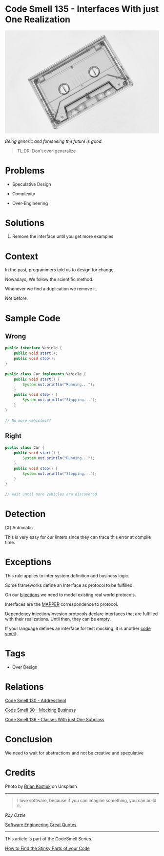 # Code Smell 135 - Interfaces With just One Realization

![Code Smell 135 - Interfaces With just One Realization](Code%20Smell%20135%20-%20Interfaces%20With%20just%20One%20Realization.jpg)

*Being generic and foreseeing the future is good.*

> TL;DR: Don't over-generalize

# Problems

- Speculative Design

- Complexity

- Over-Engineering

# Solutions

1. Remove the interface until you get more examples

# Context

In the past, programmers told us to design for change. 

Nowadays, We follow the scientific method. 

Whenever we find a duplication we remove it. 

Not before.

# Sample Code

## Wrong

[Gist Url]: # (https://gist.github.com/mcsee/e86499e8b367ce0d5524c347ed821cda)
```java
public interface Vehicle {
    public void start();
    public void stop();
}

public class Car implements Vehicle {
    public void start() {
        System.out.println("Running...");
    }
    public void stop() {
        System.out.println("Stopping...");
    }
}

// No more vehicles??
```

## Right

[Gist Url]: # (https://gist.github.com/mcsee/c7c06a683be5fe72d481840c2720e0d5)
```java
public class Car {
    public void start() {
        System.out.println("Running...");
    }
    public void stop() {
        System.out.println("Stopping...");
    }
}

// Wait until more vehicles are discovered
```

# Detection

[X] Automatic 

This is very easy for our linters since they can trace this error at compile time.

# Exceptions

This rule applies to inter system definition and business logic.

Some frameworks define an Interface as protocol to be fulfilled.

On our [bijections](https://github.com/mcsee/Software-Design-Articles/tree/main/Articles/Theory/The%20One%20and%20Only%20Software%20Design%20Principle/readme.md) we need to model existing real world protocols.

Interfaces are the [MAPPER](https://github.com/mcsee/Software-Design-Articles/tree/main/Articles/Theory/What%20is%20(wrong%20with)%20software/readme.md) correspondence to protocol.

Dependency injection/Invesion protocols declare interfaces that are fulfilled with their realizations. Until then, they can be empty.

If your language defines an interface for test mocking, it is another [code smell](https://github.com/mcsee/Software-Design-Articles/tree/main/Articles/Code%20Smells/Code%20Smell%2030%20-%20Mocking%20Business/readme.md).

# Tags

- Over Design

# Relations

[Code Smell 130 - AddressImpl](https://github.com/mcsee/Software-Design-Articles/tree/main/Articles/Code%20Smells/Code%20Smell%20130%20-%20AddressImpl/readme.md)

[Code Smell 30 - Mocking Business](https://github.com/mcsee/Software-Design-Articles/tree/main/Articles/Code%20Smells/Code%20Smell%2030%20-%20Mocking%20Business/readme.md)

[Code Smell 136 - Classes With just One Subclass](https://github.com/mcsee/Software-Design-Articles/tree/main/Articles/Code%20Smells/Code%20Smell%20136%20-%20Classes%20With%20just%20One%20Subclass/readme.md)

# Conclusion

We need to wait for abstractions and not be creative and speculative

# Credits

Photo by [Brian Kostiuk](https://unsplash.com/photos/WZ43jnCeWOs#:~:text=Photo%20by%20Brian%20Kostiuk%20on%20Unsplash) on Unsplash

* * *

> I love software, because if you can imagine something, you can build it.

_Ray Ozzie_
 
[Software Engineering Great Quotes](https://github.com/mcsee/Software-Design-Articles/tree/main/Articles/Quotes/Software%20Engineering%20Great%20Quotes/readme.md)

* * *

This article is part of the CodeSmell Series.

[How to Find the Stinky Parts of your Code](https://github.com/mcsee/Software-Design-Articles/tree/main/Articles/Code%20Smells/How%20to%20Find%20the%20Stinky%20parts%20of%20your%20Code/readme.md)